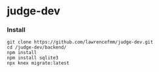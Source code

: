 # judge-dev

### Install
```
git clone https://github.com/lawrencefmm/judge-dev.git
cd /judge-dev/backend/
npm install
npm install sqlite3
npx knex migrate:latest
```
